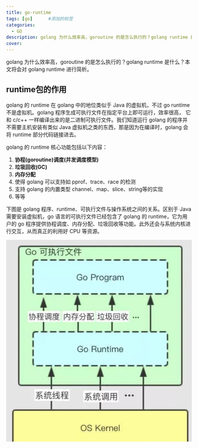 ```yaml
---
title: go-runtime
tags: [go]      #添加的标签
categories: 
  - GO
description: golang 为什么效率高，goroutine 的是怎么执行的？golang runtime 是什么？本文将会对 golang runtime 进行简析。
cover: 
---
```


golang 为什么效率高，goroutine 的是怎么执行的？golang runtime 是什么？本文将会对 golang runtime 进行简析。



## runtime包的作用

golang 的 runtime 在 golang 中的地位类似于 Java 的虚拟机，不过 go runtime 不是虚拟机。golang 程序生成可执行文件在指定平台上即可运行，效率很高， 它和 c/c++ 一样编译出来的是二进制可执行文件。我们知道运行 golang 的程序并不需要主机安装有类似 Java 虚拟机之类的东西，那是因为在编译时，golang 会将 runtime 部分代码链接进去。

golang 的 runtime 核心功能包括以下内容：

1. **协程(goroutine)调度(并发调度模型)**
2. **垃圾回收(GC)**
3. **内存分配**
4. 使得 golang 可以支持如 pprof、trace、race 的检测
5. 支持 golang 的内置类型 channel、map、slice、string等的实现
6. 等等

下图是 golang 程序、runtime、可执行文件与操作系统之间的关系。区别于 Java 需要安装虚拟机，go 语言的可执行文件已经包含了 golang 的 runtime，它为用户的 go 程序提供协程调度、内存分配、垃圾回收等功能。此外还会与系统内核进行交互，从而真正的利用好 CPU 等资源。

![golang 程序、runtime、可执行文件与操作系统之间的关系](https://raw.githubusercontent.com/OverCookkk/PicBed/master/blogImg/golang%20%E7%A8%8B%E5%BA%8F%E3%80%81runtime%E3%80%81%E5%8F%AF%E6%89%A7%E8%A1%8C%E6%96%87%E4%BB%B6%E4%B8%8E%E6%93%8D%E4%BD%9C%E7%B3%BB%E7%BB%9F%E4%B9%8B%E9%97%B4%E7%9A%84%E5%85%B3%E7%B3%BB.png)
